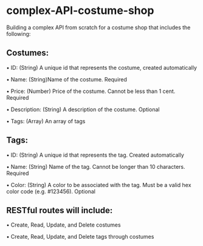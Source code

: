 # complex-API-costume-shop
Building a complex API from scratch for a costume shop that includes the following:

## Costumes:
•   ID: (String) A unique id that represents the costume, created automatically

•   Name: (String)Name of the costume. Required

•   Price:  (Number) Price of the costume. Cannot be less than 1 cent. Required

•   Description: (String) A description of the costume. Optional

•   Tags: (Array) An array of tags


## Tags:
•   ID: (String) A unique id that represents the tag. Created automatically

•   Name: (String) Name of the tag. Cannot be longer than 10 characters. Required

•   Color: (String) A color to be associated with the tag. Must be a valid hex color code (e.g. #123456). Optional


## RESTful routes will include:
•   Create, Read, Update, and Delete costumes

•   Create, Read, Update, and Delete tags through costumes
